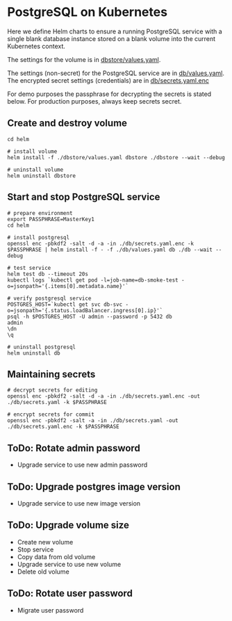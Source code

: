 # PostgreSQL on Kubernetes

Here we define Helm charts to ensure a running PostgreSQL service with a single blank database instance stored on a blank volume into the current Kubernetes context.

The settings for the volume is in [dbstore/values.yaml](./helm/dbstore/values.yaml).

The settings (non-secret) for the PostgreSQL service are in [db/values.yaml](./helm/db/values.yaml). The encrypted secret settings (credentials) are in [db/secrets.yaml.enc](./helm/db/secrets.yaml.enc)

For demo purposes the passphrase for decrypting the secrets is stated below. For production purposes, always keep secrets secret.


## Create and destroy volume

    cd helm

    # install volume
    helm install -f ./dbstore/values.yaml dbstore ./dbstore --wait --debug

    # uninstall volume
    helm uninstall dbstore


## Start and stop PostgreSQL service

    # prepare environment
    export PASSPHRASE=MasterKey1
    cd helm

    # install postgresql
    openssl enc -pbkdf2 -salt -d -a -in ./db/secrets.yaml.enc -k $PASSPHRASE | helm install -f - -f ./db/values.yaml db ./db --wait --debug

    # test service
    helm test db --timeout 20s
    kubectl logs `kubectl get pod -l=job-name=db-smoke-test -o=jsonpath='{.items[0].metadata.name}'`

    # verify postgresql service
    POSTGRES_HOST=`kubectl get svc db-svc -o=jsonpath='{.status.loadBalancer.ingress[0].ip}'`
    psql -h $POSTGRES_HOST -U admin --password -p 5432 db
    admin
    \dn
    \q

    # uninstall postgresql
    helm uninstall db

## Maintaining secrets

    # decrypt secrets for editing
    openssl enc -pbkdf2 -salt -d -a -in ./db/secrets.yaml.enc -out ./db/secrets.yaml -k $PASSPHRASE

    # encrypt secrets for commit
    openssl enc -pbkdf2 -salt -a -in ./db/secrets.yaml -out ./db/secrets.yaml.enc -k $PASSPHRASE


## ToDo: Rotate admin password

* Upgrade service to use new admin password


## ToDo: Upgrade postgres image version

* Upgrade service to use new image version


## ToDo: Upgrade volume size

* Create new volume
* Stop service
* Copy data from old volume
* Upgrade service to use new volume
* Delete old volume


## ToDo: Rotate user password

* Migrate user password
